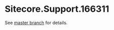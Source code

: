# Sitecore.Support.166311

See [master branch](https://github.com/sitecoresupport/Sitecore.Support.166311) for details.